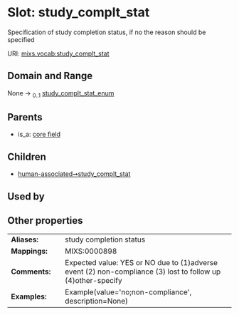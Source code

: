 
# Slot: study_complt_stat


Specification of study completion status, if no the reason should be specified

URI: [mixs.vocab:study_complt_stat](https://w3id.org/mixs/vocab/study_complt_stat)


## Domain and Range

None &#8594;  <sub>0..1</sub> [study_complt_stat_enum](study_complt_stat_enum.md)

## Parents

 *  is_a: [core field](core_field.md)

## Children

 *  [human-associated➞study_complt_stat](human_associated_study_complt_stat.md)

## Used by


## Other properties

|  |  |  |
| --- | --- | --- |
| **Aliases:** | | study completion status |
| **Mappings:** | | MIXS:0000898 |
| **Comments:** | | Expected value: YES or NO due to (1)adverse event (2) non-compliance (3) lost to follow up (4)other-specify |
| **Examples:** | | Example(value='no;non-compliance', description=None) |

